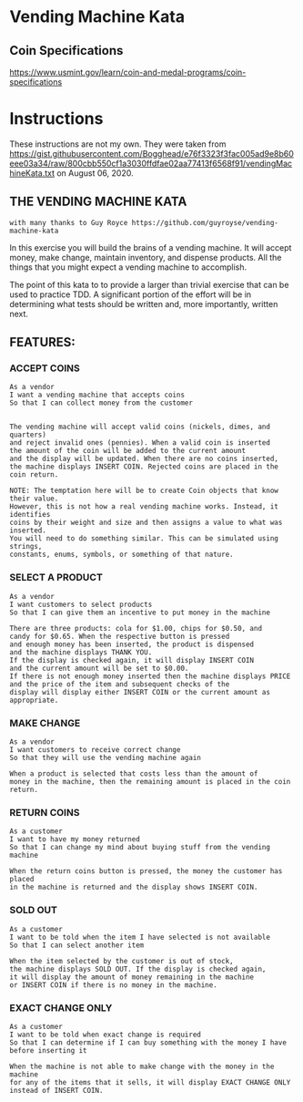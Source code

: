 # Vending Machine Kata

## Coin Specifications

https://www.usmint.gov/learn/coin-and-medal-programs/coin-specifications

# Instructions

These instructions are not my own. They were taken from https://gist.githubusercontent.com/Bogghead/e76f3323f3fac005ad9e8b60eee03a34/raw/800cbb550cf1a3030ffdfae02aa77413f6568f91/vendingMachineKata.txt on August 06, 2020.

## THE VENDING MACHINE KATA
    with many thanks to Guy Royce https://github.com/guyroyse/vending-machine-kata

In this exercise you will build the brains of a vending machine.
It will accept money, make change, maintain inventory, and dispense products.
All the things that you might expect a vending machine to accomplish.

The point of this kata to to provide a larger than trivial exercise that can be
used to practice TDD. A significant portion of the effort will be in determining
what tests should be written and, more importantly, written next.

## FEATURES:

### ACCEPT COINS
    As a vendor
    I want a vending machine that accepts coins
    So that I can collect money from the customer


    The vending machine will accept valid coins (nickels, dimes, and quarters)
    and reject invalid ones (pennies). When a valid coin is inserted
    the amount of the coin will be added to the current amount
    and the display will be updated. When there are no coins inserted,
    the machine displays INSERT COIN. Rejected coins are placed in the coin return.

    NOTE: The temptation here will be to create Coin objects that know their value.
    However, this is not how a real vending machine works. Instead, it identifies
    coins by their weight and size and then assigns a value to what was inserted.
    You will need to do something similar. This can be simulated using strings,
    constants, enums, symbols, or something of that nature.


### SELECT A PRODUCT
    As a vendor
    I want customers to select products
    So that I can give them an incentive to put money in the machine

    There are three products: cola for $1.00, chips for $0.50, and
    candy for $0.65. When the respective button is pressed
    and enough money has been inserted, the product is dispensed
    and the machine displays THANK YOU.
    If the display is checked again, it will display INSERT COIN
    and the current amount will be set to $0.00.
    If there is not enough money inserted then the machine displays PRICE
    and the price of the item and subsequent checks of the
    display will display either INSERT COIN or the current amount as appropriate.


### MAKE CHANGE
    As a vendor
    I want customers to receive correct change
    So that they will use the vending machine again

    When a product is selected that costs less than the amount of
    money in the machine, then the remaining amount is placed in the coin return.


### RETURN COINS
    As a customer
    I want to have my money returned
    So that I can change my mind about buying stuff from the vending machine

    When the return coins button is pressed, the money the customer has placed
    in the machine is returned and the display shows INSERT COIN.


### SOLD OUT
    As a customer
    I want to be told when the item I have selected is not available
    So that I can select another item

    When the item selected by the customer is out of stock,
    the machine displays SOLD OUT. If the display is checked again,
    it will display the amount of money remaining in the machine
    or INSERT COIN if there is no money in the machine.


### EXACT CHANGE ONLY
    As a customer
    I want to be told when exact change is required
    So that I can determine if I can buy something with the money I have
    before inserting it

    When the machine is not able to make change with the money in the machine
    for any of the items that it sells, it will display EXACT CHANGE ONLY
    instead of INSERT COIN.

